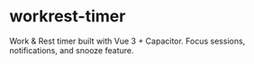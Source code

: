 # workrest-timer
Work &amp; Rest timer built with Vue 3 + Capacitor. Focus sessions, notifications, and snooze feature.
